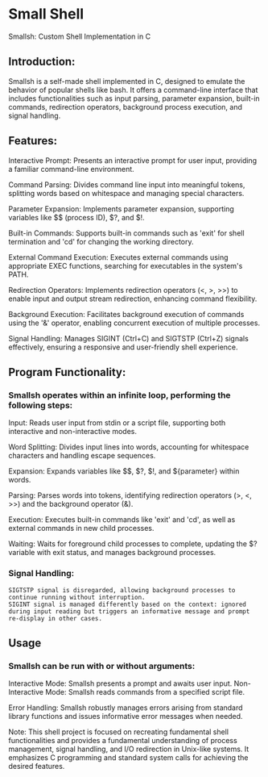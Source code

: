 # Small Shell

Smallsh: Custom Shell Implementation in C

## Introduction:
Smallsh is a self-made shell implemented in C, designed to emulate the behavior of popular shells like bash. It offers a command-line interface that includes functionalities such as input parsing, parameter expansion, built-in commands, redirection operators, background process execution, and signal handling.

## Features:
> 
Interactive Prompt: Presents an interactive prompt for user input, providing a familiar command-line environment.

Command Parsing: Divides command line input into meaningful tokens, splitting words based on whitespace and managing special characters.

Parameter Expansion: Implements parameter expansion, supporting variables like $$ (process ID), $?, and $!.

Built-in Commands: Supports built-in commands such as 'exit' for shell termination and 'cd' for changing the working directory.

External Command Execution: Executes external commands using appropriate EXEC functions, searching for executables in the system's PATH.

Redirection Operators: Implements redirection operators (<, >, >>) to enable input and output stream redirection, enhancing command flexibility.

Background Execution: Facilitates background execution of commands using the '&' operator, enabling concurrent execution of multiple processes.

Signal Handling: Manages SIGINT (Ctrl+C) and SIGTSTP (Ctrl+Z) signals effectively, ensuring a responsive and user-friendly shell experience.

## Program Functionality:
### Smallsh operates within an infinite loop, performing the following steps:

Input: Reads user input from stdin or a script file, supporting both interactive and non-interactive modes.

Word Splitting: Divides input lines into words, accounting for whitespace characters and handling escape sequences.

Expansion: Expands variables like $$, $?, $!, and ${parameter} within words.

Parsing: Parses words into tokens, identifying redirection operators (>, <, >>) and the background operator (&).

Execution: Executes built-in commands like 'exit' and 'cd', as well as external commands in new child processes.

Waiting: Waits for foreground child processes to complete, updating the $? variable with exit status, and manages background processes.

### Signal Handling:

    SIGTSTP signal is disregarded, allowing background processes to continue running without interruption.
    SIGINT signal is managed differently based on the context: ignored during input reading but triggers an informative message and prompt re-display in other cases.

## Usage
### Smallsh can be run with or without arguments:

Interactive Mode: Smallsh presents a prompt and awaits user input.
Non-Interactive Mode: Smallsh reads commands from a specified script file.

Error Handling:
Smallsh robustly manages errors arising from standard library functions and issues informative error messages when needed.

Note:
This shell project is focused on recreating fundamental shell functionalities and provides a fundamental understanding of process management, signal handling, and I/O redirection in Unix-like systems. It emphasizes C programming and standard system calls for achieving the desired features.
